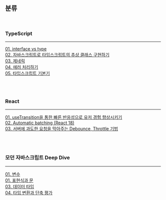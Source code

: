 ## 분류

<br>

### TypeScript

---

[01. interface vs type](https://github.com/bohodays/TIL/blob/master/TypeScript/01_interface_vs_type.md)<br>
[02. 자바스크립트로 타입스크립트의 추상 클래스 구현하기](https://github.com/bohodays/TIL/blob/master/TypeScript/02_%EC%9E%90%EB%B0%94%EC%8A%A4%ED%81%AC%EB%A6%BD%ED%8A%B8%EB%A1%9C_%ED%83%80%EC%9E%85%EC%8A%A4%ED%81%AC%EB%A6%BD%ED%8A%B8%EC%9D%98_%EC%B6%94%EC%83%81_%ED%81%B4%EB%9E%98%EC%8A%A4_%EA%B5%AC%ED%98%84%ED%95%98%EA%B8%B0.md)<br>
[03. 제네릭](https://github.com/bohodays/TIL/blob/master/TypeScript/03_%EC%A0%9C%EB%84%A4%EB%A6%AD.md)<br>
[04. 에러 처리하기](https://github.com/bohodays/TIL/blob/master/TypeScript/04_%EC%97%90%EB%9F%AC_%EC%B2%98%EB%A6%AC%ED%95%98%EA%B8%B0.md)<br>
[05. 타입스크립트 기본기](https://github.com/bohodays/TIL/blob/master/TypeScript/05_%ED%83%80%EC%9E%85%EC%8A%A4%ED%81%AC%EB%A6%BD%ED%8A%B8_%EA%B8%B0%EB%B3%B8%EA%B8%B0.md)<br>

<br>
<br>

### React

---

[01. useTransition을 통한 빠른 반응성으로 유저 경험 향상시키기](https://github.com/bohodays/TIL/blob/master/React/01_useTransition%EC%9D%84_%ED%86%B5%ED%95%9C_%EB%B9%A0%EB%A5%B8_%EB%B0%98%EC%9D%91%EC%84%B1%EC%9C%BC%EB%A1%9C_%EC%9C%A0%EC%A0%80_%EA%B2%BD%ED%97%98_%ED%96%A5%EC%83%81%EC%8B%9C%ED%82%A4%EA%B8%B0.md)<br>
[02. Automatic batching (React 18)](<https://github.com/bohodays/TIL/blob/master/React/02_Automatic_batching(React_18).md>)<br>
[03. 서버에 과도한 요청을 막아주는 Debounce, Throttle 기법]()<br>

<br>
<br>

### 모던 자바스크립트 Deep Dive

---

[01. 변수](https://github.com/bohodays/TIL/blob/master/%EB%AA%A8%EB%8D%98_%EC%9E%90%EB%B0%94%EC%8A%A4%ED%81%AC%EB%A6%BD%ED%8A%B8_Deep_Dive/01_%EB%B3%80%EC%88%98.md)<br>
[01. 표현식과 문](https://github.com/bohodays/TIL/blob/master/%EB%AA%A8%EB%8D%98_%EC%9E%90%EB%B0%94%EC%8A%A4%ED%81%AC%EB%A6%BD%ED%8A%B8_Deep_Dive/02_%ED%91%9C%ED%98%84%EC%8B%9D%EA%B3%BC_%EB%AC%B8.md)<br>
[03. 데이터 타입](https://github.com/bohodays/TIL/blob/master/%EB%AA%A8%EB%8D%98_%EC%9E%90%EB%B0%94%EC%8A%A4%ED%81%AC%EB%A6%BD%ED%8A%B8_Deep_Dive/03_%EB%8D%B0%EC%9D%B4%ED%84%B0_%ED%83%80%EC%9E%85.md)<br>
[04. 타입 변환과 단축 평가](https://github.com/bohodays/TIL/blob/master/%EB%AA%A8%EB%8D%98_%EC%9E%90%EB%B0%94%EC%8A%A4%ED%81%AC%EB%A6%BD%ED%8A%B8_Deep_Dive/04_%ED%83%80%EC%9E%85_%EB%B3%80%ED%99%98%EA%B3%BC_%EB%8B%A8%EC%B6%95_%ED%8F%89%EA%B0%80.md)<br>
